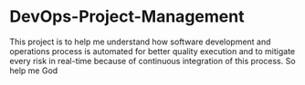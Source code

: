 # DevOps-Project-Management
This project is to help me understand how software development and operations process is automated for better quality execution and to mitigate every risk in real-time because of continuous integration of this process.
So help me God
